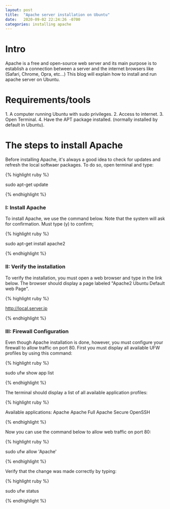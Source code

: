 ```yaml
---
layout: post
title:  "Apache server installation on Ubuntu"
date:   2020-09-02 22:24:26 -0700
categories: installing apache
---
```


<h1>Intro</h1>

Apache is a free and open-source web server and its main purpose is to establish a connection between a server and the internet browsers like (Safari, Chrome, Opra, etc...)
This blog will explain how to install and run apache server on Ubuntu.

<h1>Requirements/tools</h1>
1.	A computer running Ubuntu with sudo privileges.
2.	Access to internet.
3.	Open Terminal.
4.	Have the APT package installed. (normally installed by default in Ubuntu).

<h1>The steps to install Apache</h1>
Before installing Apache, it's always a good idea to check for updates and refresh the local softwaer packages.
To do so, open terminal and type:

{% highlight ruby %}

sudo apt-get update

{% endhighlight %}

<h3>I: Install Apache</h3>
To install Apache, we use the command below. Note that the system will ask for confirmation. Must type (y) to confirm;

{% highlight ruby %}

sudo apt-get install apache2

{% endhighlight %}

<h3>II: Verify the installation</h3>
To verify the installation, you must open a web browser and type in the link below. The browser should display a page labeled "Apache2 Ubuntu Default web Page".

{% highlight ruby %}

http://local.server.ip

{% endhighlight %}


<h3>III: Firewall Configuration</h3>
Even though Apache installation is done, however, you must configure your firewall to allow traffic on port 80.
First you must display all available UFW profiles by using this command:

{% highlight ruby %}

sudo ufw show app list

{% endhighlight %}

The terminal should display a list of all available application profiles:

{% highlight ruby %}

Available applications:
  Apache
  Apache Full
  Apache Secure
  OpenSSH

{% endhighlight %}

Now you can use the command below to allow web traffic on port 80:

{% highlight ruby %}

sudo ufw allow 'Apache'

{% endhighlight %}

Verify that the change was made correctly by typing:

{% highlight ruby %}

sudo ufw status

{% endhighlight %}




